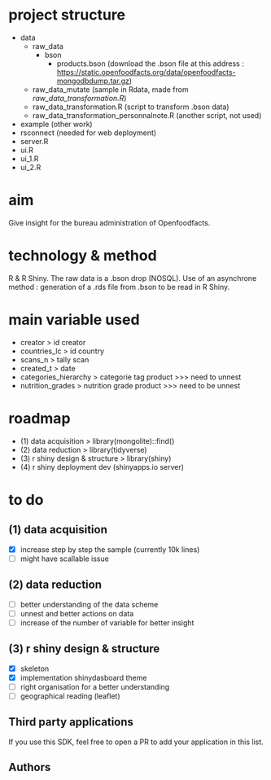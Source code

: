 # project structure

* data
  * raw_data 
    * bson 
      * products.bson (download the .bson file at this address : https://static.openfoodfacts.org/data/openfoodfacts-mongodbdump.tar.gz)
  * raw_data_mutate (sample in Rdata, made from _raw_data_transformation.R_)
  * raw_data_transformation.R (script to transform .bson data)
  * raw_data_transformation_personnalnote.R (another script, not used)
* example (other work)
* rsconnect (needed for web deployment)
* server.R 
* ui.R
* ui_1.R
* ui_2.R

# aim 

Give insight for the bureau administration of Openfoodfacts.

# technology & method

R & R Shiny.
The raw data is a .bson drop (NOSQL). Use of an asynchrone method : generation of a .rds file from .bson to be read in R Shiny. 

# main variable used

* creator > id creator
* countries_lc > id country
* scans_n > tally scan
* created_t > date 
* categories_hierarchy > categorie tag product >>> need to unnest
* nutrition_grades > nutrition grade product >>> need to be unnest

# roadmap 

* (1) data acquisition > library(mongolite)::find()
* (2) data reduction > library(tidyverse)
* (3) r shiny design & structure > library(shiny)
* (4) r shiny deployment dev (shinyapps.io server)

# to do

## (1) data acquisition 

- [x] increase step by step the sample (currently 10k lines)
- [ ] might have scallable issue

## (2) data reduction

- [ ] better understanding of the data scheme
- [ ] unnest and better actions on data
- [ ] increase of the number of variable for better insight

## (3) r shiny design & structure

- [x] skeleton
- [x] implementation shinydasboard theme
- [ ] right organisation for a better understanding 
- [ ] geographical reading (leaflet)

## Third party applications
If you use this SDK, feel free to open a PR to add your application in this list.

## Authors
